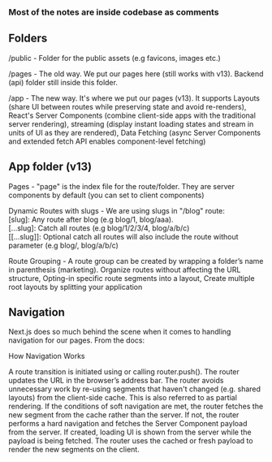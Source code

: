 ### Most of the notes are inside codebase as comments

## Folders

/public - Folder for the public assets (e.g favicons, images etc.)

/pages - The old way. We put our pages here (still works with v13). Backend (api) folder still inside this folder.

/app - The new way. It's where we put our pages (v13). It supports Layouts (share UI between routes while preserving state and avoid re-renders), React's Server Components (combine client-side apps with the traditional server rendering), streaming (display instant loading states and stream in units of UI as they are rendered), Data Fetching (async Server Components and extended fetch API enables component-level fetching)

## App folder (v13)

Pages - "page" is the index file for the route/folder. They are server components by default (you can set to client components)

Dynamic Routes with slugs - We are using slugs in "/blog" route:<br>
\[slug]: Any route after blog (e.g blog/1, blog/aaa).<br>
\[...slug]: Catch all routes (e.g blog/1/2/3/4, blog/a/b/c)<br>
\[[...slug]]: Optional catch all routes will also include the route without parameter (e.g blog/, blog/a/b/c)<br>

Route Grouping - A route group can be created by wrapping a folder’s name in parenthesis (marketing). Organize routes without affecting the URL structure, Opting-in specific route segments into a layout, Create multiple root layouts by splitting your application

## Navigation

Next.js does so much behind the scene when it comes to handling navigation for our pages. From the docs:

How Navigation Works

A route transition is initiated using or calling router.push().
The router updates the URL in the browser’s address bar.
The router avoids unnecessary work by re-using segments that haven't changed (e.g. shared layouts) from the client-side cache. This is also referred to as partial rendering.
If the conditions of soft navigation are met, the router fetches the new segment from the cache rather than the server. If not, the router performs a hard navigation and fetches the Server Component payload from the server.
If created, loading UI is shown from the server while the payload is being fetched.
The router uses the cached or fresh payload to render the new segments on the client.

<!--
```bash
code
``` -->
